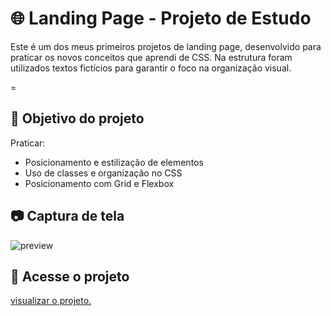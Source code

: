 # 🌐 Landing Page - Projeto de Estudo

Este é um dos meus primeiros projetos de landing page, desenvolvido para praticar os novos conceitos que aprendi de CSS. Na estrutura foram utilizados textos fictícios para garantir o foco na organização visual.

=

## 🎯 Objetivo do projeto
Praticar:
- Posicionamento e estilização de elementos
- Uso de classes e organização no CSS
- Posicionamento com Grid e Flexbox

## 📷 Captura de tela
![preview](assets/screenshot.png)

## 🔗 Acesse o projeto
[ visualizar o projeto.]([https://seu-usuario.github.io/nome-do-repositorio/](https://alvarenga-io.github.io/landing-page))

